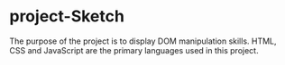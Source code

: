 # project-Sketch
The purpose of the project is to display DOM manipulation skills. HTML, CSS and JavaScript are the primary languages used in this project.

